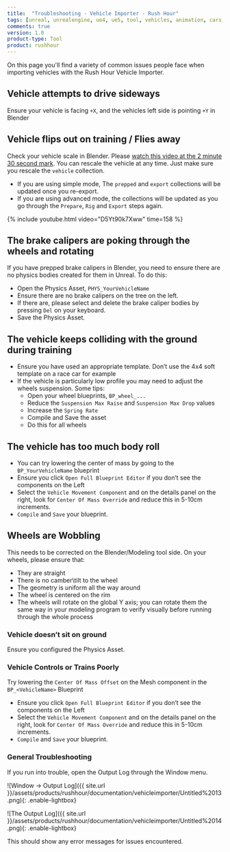 ```yaml
---
title:  "Troubleshooting - Vehicle Importer - Rush Hour"
tags: [unreal, unrealengine, ue4, ue5, tool, vehicles, animation, cars, animation, rushhour]
comments: true
version: 1.0
product-type: Tool
product: rushhour
---
```


On this page you'll find a variety of common issues people face when importing vehicles with the Rush Hour Vehicle Importer.

## Vehicle attempts to drive sideways

Ensure your vehicle is facing `+X`, and the vehicles left side is pointing `+Y` in Blender

## Vehicle flips out on training / Flies away

Check your vehicle scale in Blender. Please [watch this video at the 2 minute 30 second mark](https://youtu.be/D5Yt90k7Xww?t=158). You can rescale the vehicle at any time. Just make sure you rescale the `vehicle` collection.

- If you are using simple mode, The `prepped` and `export` collections will be updated once you re-export.
- If you are using advanced mode, the collections will be updated as you go through the `Prepare`, `Rig` and `Export` steps again.

{% include youtube.html video="D5Yt90k7Xww" time=158 %}

## The brake calipers are poking through the wheels and rotating

If you have prepped brake calipers in Blender, you need to ensure there are no physics bodies created for them in Unreal. To do this:
- Open the Physics Asset, `PHYS_YourVehicleName`
- Ensure there are no brake calipers on the tree on the left.
- If there are, please select and delete the brake caliper bodies by pressing `Del` on your keyboard.
- Save the Physics Asset.

## The vehicle keeps colliding with the ground during training

- Ensure you have used an appropriate template. Don’t use the 4x4 soft template on a race car for example
- If the vehicle is particularly low profile you may need to adjust the wheels suspension. Some tips:
    - Open your wheel blueprints, `BP_wheel_...`
    - Reduce the `Suspension Max Raise` and `Suspension Max Drop` values
    - Increase the `Spring Rate`
    - Compile and Save the asset
    - Do this for all wheels

## The vehicle has too much body roll

- You can try lowering the center of mass by going to the `BP_YourVehicleName` blueprint
- Ensure you click `Open Full Blueprint Editor` if you don’t see the components on the Left
- Select the `Vehicle Movement Component` and on the details panel on the right, look for `Center Of Mass Override` and reduce this in 5-10cm increments.
- `Compile` and `Save` your blueprint.

## Wheels are Wobbling

This needs to be corrected on the Blender/Modeling tool side. On your wheels, please ensure that:

- They are straight
- There is no camber\tilt to the wheel
- The geometry is uniform all the way around
- The wheel is centered on the rim
- The wheels will rotate on the global Y axis; you can rotate them the same way in your modeling program to verify visually before running through the whole process

### Vehicle doesn’t sit on ground

Ensure you configured the Physics Asset.

### Vehicle Controls or Trains Poorly

Try lowering the `Center Of Mass Offset` on the Mesh component in the `BP_<VehicleName>` Blueprint

- Ensure you click `Open Full Blueprint Editor` if you don’t see the components on the Left
- Select the `Vehicle Movement Component` and on the details panel on the right, look for `Center Of Mass Override` and reduce this in 5-10cm increments.
- `Compile` and `Save` your blueprint.

### General Troubleshooting

If you run into trouble, open the Output Log through the Window menu.

![Window -> Output Log]({{ site.url }}/assets/products/rushhour/documentation/vehicleimporter/Untitled%2013.png){: .enable-lightbox}

![The Output Log]({{ site.url }}/assets/products/rushhour/documentation/vehicleimporter/Untitled%2014.png){: .enable-lightbox}

This should show any error messages for issues encountered.
